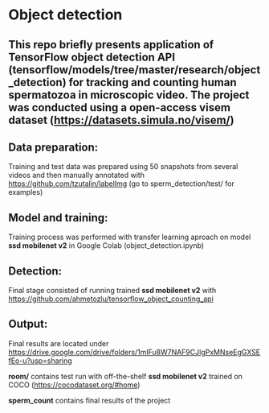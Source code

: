 # Object detection

## This repo briefly presents application of TensorFlow object detection API (tensorflow/models/tree/master/research/object_detection) for tracking and counting human spermatozoa in microscopic video. The project was conducted using a open-access visem dataset (https://datasets.simula.no/visem/)

## Data preparation:
Training and test data was prepared using 50 snapshots from several videos and then manually annotated with https://github.com/tzutalin/labelImg (go to sperm_detection/test/ for examples)

## Model and training:
Training process was performed with transfer learning aproach on model **ssd mobilenet v2** in Google Colab (object_detection.ipynb)

## Detection:
Final stage consisted of running trained **ssd mobilenet v2** with https://github.com/ahmetozlu/tensorflow_object_counting_api

## Output:
Final results are located under https://drive.google.com/drive/folders/1mlFu8W7NAF9CJlgPxMNseEgGXSEfEo-u?usp=sharing

**room/** contains test run with off-the-shelf **ssd mobilenet v2** trained on COCO (https://cocodataset.org/#home)

**sperm_count** contains final results of the project



